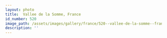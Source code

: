 ```yaml
---
layout: photo
title:  Vallee de la Somme, France
id_number: 520
image_path: /assets/images/gallery/france/520--vallee-de-la-somme--france.jpg
description: ''
---
```

